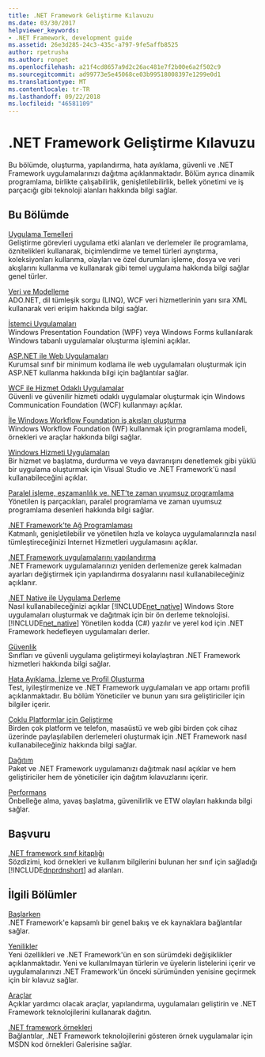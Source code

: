 ```yaml
---
title: .NET Framework Geliştirme Kılavuzu
ms.date: 03/30/2017
helpviewer_keywords:
- .NET Framework, development guide
ms.assetid: 26e3d285-24c3-435c-a797-9fe5affb8525
author: rpetrusha
ms.author: ronpet
ms.openlocfilehash: a21f4cd8657a9d2c26ac481e7f2b00e6a2f502c9
ms.sourcegitcommit: ad99773e5e45068ce03b99518008397e1299e0d1
ms.translationtype: MT
ms.contentlocale: tr-TR
ms.lasthandoff: 09/22/2018
ms.locfileid: "46581109"
---
```

# <a name="net-framework-development-guide"></a>.NET Framework Geliştirme Kılavuzu
Bu bölümde, oluşturma, yapılandırma, hata ayıklama, güvenli ve .NET Framework uygulamalarınızı dağıtma açıklanmaktadır. Bölüm ayrıca dinamik programlama, birlikte çalışabilirlik, genişletilebilirlik, bellek yönetimi ve iş parçacığı gibi teknoloji alanları hakkında bilgi sağlar.  
  
## <a name="in-this-section"></a>Bu Bölümde  
 [Uygulama Temelleri](../../docs/standard/application-essentials.md)  
 Geliştirme görevleri uygulama etki alanları ve derlemeler ile programlama, öznitelikleri kullanarak, biçimlendirme ve temel türleri ayrıştırma, koleksiyonları kullanma, olayları ve özel durumları işleme, dosya ve veri akışlarını kullanma ve kullanarak gibi temel uygulama hakkında bilgi sağlar genel türler.  
  
 [Veri ve Modelleme](../../docs/framework/data/index.md)  
 ADO.NET, dil tümleşik sorgu (LINQ), WCF veri hizmetlerinin yanı sıra XML kullanarak veri erişim hakkında bilgi sağlar.  
  
 [İstemci Uygulamaları](../../docs/framework/develop-client-apps.md)  
 Windows Presentation Foundation (WPF) veya Windows Forms kullanılarak Windows tabanlı uygulamalar oluşturma işlemini açıklar.  
  
 [ASP.NET ile Web Uygulamaları](../../docs/framework/develop-web-apps-with-aspnet.md)  
 Kurumsal sınıf bir minimum kodlama ile web uygulamaları oluşturmak için ASP.NET kullanma hakkında bilgi için bağlantılar sağlar.  
  
 [WCF ile Hizmet Odaklı Uygulamalar](../../docs/framework/wcf/index.md)  
 Güvenli ve güvenilir hizmeti odaklı uygulamalar oluşturmak için Windows Communication Foundation (WCF) kullanmayı açıklar.  
  
 [İle Windows Workflow Foundation iş akışları oluşturma](windows-workflow-foundation/index.md)     
 Windows Workflow Foundation (WF) kullanmak için programlama modeli, örnekleri ve araçlar hakkında bilgi sağlar.  

 [Windows Hizmeti Uygulamaları](../../docs/framework/windows-services/index.md)  
 Bir hizmet ve başlatma, durdurma ve veya davranışını denetlemek gibi yüklü bir uygulama oluşturmak için Visual Studio ve .NET Framework'ü nasıl kullanabileceğini açıklar.  
  
 [Paralel işleme, eşzamanlılık ve. NET'te zaman uyumsuz programlama](../../docs/standard/parallel-processing-and-concurrency.md)  
 Yönetilen iş parçacıkları, paralel programlama ve zaman uyumsuz programlama desenleri hakkında bilgi sağlar.  
  
 [.NET Framework'te Ağ Programlaması](../../docs/framework/network-programming/index.md)  
 Katmanlı, genişletilebilir ve yönetilen hızla ve kolayca uygulamalarınızla nasıl tümleştireceğinizi Internet Hizmetleri uygulamasını açıklar.  
  
 [.NET Framework uygulamalarını yapılandırma](configure-apps/index.md)    
 .NET Framework uygulamalarınızı yeniden derlemenize gerek kalmadan ayarları değiştirmek için yapılandırma dosyalarını nasıl kullanabileceğiniz açıklanır.  
  
 [.NET Native ile Uygulama Derleme](../../docs/framework/net-native/index.md)  
 Nasıl kullanabileceğinizi açıklar [!INCLUDE[net_native](../../includes/net-native-md.md)] Windows Store uygulamaları oluşturmak ve dağıtmak için bir ön derleme teknolojisi. [!INCLUDE[net_native](../../includes/net-native-md.md)] Yönetilen kodda (C#) yazılır ve yerel kod için .NET Framework hedefleyen uygulamaları derler.  
  
 [Güvenlik](../../docs/standard/security/index.md)  
 Sınıfları ve güvenli uygulama geliştirmeyi kolaylaştıran .NET Framework hizmetleri hakkında bilgi sağlar.  
  
 [Hata Ayıklama, İzleme ve Profil Oluşturma](../../docs/framework/debug-trace-profile/index.md)  
 Test, iyileştirmenize ve .NET Framework uygulamaları ve app ortamı profili açıklanmaktadır. Bu bölüm Yöneticiler ve bunun yanı sıra geliştiriciler için bilgiler içerir.  
  
 [Çoklu Platformlar için Geliştirme](../../docs/standard/cross-platform/index.md)  
 Birden çok platform ve telefon, masaüstü ve web gibi birden çok cihaz üzerinde paylaşılabilen derlemeleri oluşturmak için .NET Framework nasıl kullanabileceğiniz hakkında bilgi sağlar.  
  
 [Dağıtım](../../docs/framework/deployment/index.md)  
 Paket ve .NET Framework uygulamanızı dağıtmak nasıl açıklar ve hem geliştiriciler hem de yöneticiler için dağıtım kılavuzlarını içerir.  
  
 [Performans](../../docs/framework/performance/index.md)  
 Önbelleğe alma, yavaş başlatma, güvenilirlik ve ETW olayları hakkında bilgi sağlar.  
 
## <a name="reference"></a>Başvuru  
 [.NET framework sınıf kitaplığı](/dotnet/api/?view=netframework-4.7)  
 Sözdizimi, kod örnekleri ve kullanım bilgilerini bulunan her sınıf için sağladığı [!INCLUDE[dnprdnshort](../../includes/dnprdnshort-md.md)] ad alanları.  
  
## <a name="related-sections"></a>İlgili Bölümler  
 [Başlarken](../../docs/framework/get-started/index.md)  
 .NET Framework'e kapsamlı bir genel bakış ve ek kaynaklara bağlantılar sağlar.  
  
 [Yenilikler](../../docs/framework/whats-new/index.md)  
 Yeni özellikleri ve .NET Framework'ün en son sürümdeki değişiklikler açıklanmaktadır. Yeni ve kullanılmayan türlerin ve üyelerin listelerini içerir ve uygulamalarınızı .NET Framework'ün önceki sürümünden yenisine geçirmek için bir kılavuz sağlar.  
  
 [Araçlar](../../docs/framework/tools/index.md)  
 Açıklar yardımcı olacak araçlar, yapılandırma, uygulamaları geliştirin ve .NET Framework teknolojilerini kullanarak dağıtın.  
  
 [.NET framework örnekleri](https://msdn.microsoft.com/library/177055f8-4a1f-43e7-aee6-995c196079b1)  
 Bağlantılar, .NET Framework teknolojilerini gösteren örnek uygulamalar için MSDN kod örnekleri Galerisine sağlar.
